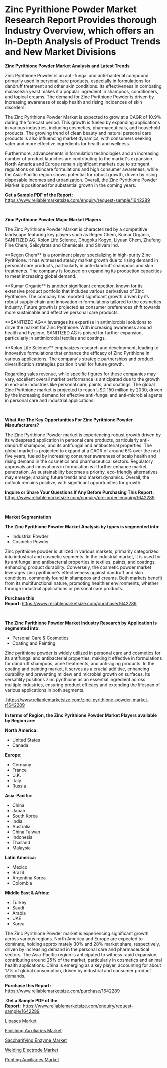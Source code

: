 <p><h1>Zinc Pyrithione Powder Market Research Report Provides thorough Industry Overview, which offers an In-Depth Analysis of Product Trends and New Market Divisions</h1></p><p><strong>Zinc Pyrithione Powder Market Analysis and Latest Trends</strong></p>
<p><p>Zinc Pyrithione Powder is an anti-fungal and anti-bacterial compound primarily used in personal care products, especially in formulations for dandruff treatment and other skin conditions. Its effectiveness in combating malassezia yeast makes it a popular ingredient in shampoos, conditioners, and topical creams. The demand for Zinc Pyrithione Powder is driven by increasing awareness of scalp health and rising incidences of skin disorders.</p><p>The Zinc Pyrithione Powder Market is expected to grow at a CAGR of 10.9% during the forecast period. This growth is fueled by expanding applications in various industries, including cosmetics, pharmaceuticals, and household products. The growing trend of clean beauty and natural personal care products is also influencing market dynamics, with consumers seeking safer and more effective ingredients for health and wellness.</p><p>Furthermore, advancements in formulation technologies and an increasing number of product launches are contributing to the market's expansion. North America and Europe remain significant markets due to stringent regulations on skincare formulations and high consumer awareness, while the Asia-Pacific region shows potential for robust growth, driven by rising disposable incomes and urbanization. Overall, the Zinc Pyrithione Powder Market is positioned for substantial growth in the coming years.</p></p>
<p><strong>Get a Sample PDF of the Report:&nbsp;</strong> <a href="https://www.reliablemarketsize.com/enquiry/request-sample/1642289?utm_campaign=1884&utm_medium=2&utm_source=Github&utm_content=ia&utm_term=30012025&utm_id=zinc-pyrithione-powder">https://www.reliablemarketsize.com/enquiry/request-sample/1642289</a></p>
<p>&nbsp;</p>
<p><strong>Zinc Pyrithione Powder Major Market Players</strong></p>
<p><p>The Zinc Pyrithione Powder Market is characterized by a competitive landscape featuring key players such as Regen Chem, Kumar Organic, SANITIZED AG, Kolon Life Science, Chugoku Kogyo, Liyuan Chem, Zhufeng Fine Chem, Salicylates and Chemicals, and Shivam Ind. </p><p>**Regen Chem** is a prominent player specializing in high-purity Zinc Pyrithione. It has witnessed steady market growth due to rising demand in personal care products, particularly in anti-dandruff shampoos and skin treatments. The company is focused on expanding its production capacities to meet increasing global demand.</p><p>**Kumar Organic** is another significant competitor, known for its extensive product portfolio that includes various derivatives of Zinc Pyrithione. The company has reported significant growth driven by its robust supply chain and innovation in formulations tailored to the cosmetics industry. Future growth is projected as consumer preferences shift towards more sustainable and effective personal care products.</p><p>**SANITIZED AG** leverages its expertise in antimicrobial solutions to drive the market for Zinc Pyrithione. With increasing awareness around health and hygiene, SANITIZED AG is poised for further expansion, particularly in antimicrobial textiles and coatings.</p><p>**Kolon Life Science** emphasizes research and development, leading to innovative formulations that enhance the efficacy of Zinc Pyrithione in various applications. The company's strategic partnerships and product diversification strategies position it well for future growth.</p><p>Regarding sales revenue, while specific figures for these companies may vary, excellent overall market performance is anticipated due to the growth in end-use industries like personal care, paints, and coatings. The global Zinc Pyrithione market is projected to reach USD 150 million by 2030, driven by the increasing demand for effective anti-fungal and anti-microbial agents in personal care and industrial applications.</p></p>
<p>&nbsp;</p>
<p><strong>What Are The Key Opportunities For Zinc Pyrithione Powder Manufacturers?</strong></p>
<p><p>The Zinc Pyrithione Powder market is experiencing robust growth driven by its widespread application in personal care products, particularly anti-dandruff shampoos, and its antifungal and antibacterial properties. The global market is projected to expand at a CAGR of around 6% over the next five years, fueled by increasing consumer awareness of scalp health and rising demand in the cosmetics and pharmaceutical sectors. Regulatory approvals and innovations in formulation will further enhance market penetration. As sustainability becomes a priority, eco-friendly alternatives may emerge, shaping future trends and market dynamics. Overall, the outlook remains positive, with significant opportunities for growth.</p></p>
<p><strong>Inquire or Share Your Questions If Any Before Purchasing This Report:</strong> <a href="https://www.reliablemarketsize.com/enquiry/pre-order-enquiry/1642289?utm_campaign=1884&utm_medium=2&utm_source=Github&utm_content=ia&utm_term=30012025&utm_id=zinc-pyrithione-powder">https://www.reliablemarketsize.com/enquiry/pre-order-enquiry/1642289</a></p>
<p>&nbsp;</p>
<p><strong>Market Segmentation</strong></p>
<p><strong>The Zinc Pyrithione Powder Market Analysis by types is segmented into:</strong></p>
<p><ul><li>Industrial Powder</li><li>Cosmetic Powder</li></ul></p>
<p><p>Zinc pyrithione powder is utilized in various markets, primarily categorized into industrial and cosmetic segments. In the industrial market, it is used for its antifungal and antibacterial properties in textiles, paints, and coatings, enhancing product durability. Conversely, the cosmetic powder market leverages zinc pyrithione's effectiveness against dandruff and skin conditions, commonly found in shampoos and creams. Both markets benefit from its multifunctional nature, promoting healthier environments, whether through industrial applications or personal care products.</p></p>
<p><strong>Purchase this Report:&nbsp;</strong><a href="https://www.reliablemarketsize.com/purchase/1642289?utm_campaign=1884&utm_medium=2&utm_source=Github&utm_content=ia&utm_term=30012025&utm_id=zinc-pyrithione-powder">https://www.reliablemarketsize.com/purchase/1642289</a></p>
<p>&nbsp;</p>
<p><strong>The Zinc Pyrithione Powder Market Industry Research by Application is segmented into:</strong></p>
<p><ul><li>Personal Care & Cosmetics</li><li>Coating and Painting</li></ul></p>
<p><p>Zinc pyrithione powder is widely utilized in personal care and cosmetics for its antifungal and antibacterial properties, making it effective in formulations for dandruff shampoos, acne treatments, and anti-aging products. In the coating and painting market, it serves as a crucial additive, enhancing durability and preventing mildew and microbial growth on surfaces. Its versatility positions zinc pyrithione as an essential ingredient across multiple industries, ensuring product efficacy and extending the lifespan of various applications in both segments.</p></p>
<p><a href="https://www.reliablemarketsize.com/zinc-pyrithione-powder-market-r1642289?utm_campaign=1884&utm_medium=2&utm_source=Github&utm_content=ia&utm_term=30012025&utm_id=zinc-pyrithione-powder">&nbsp;https://www.reliablemarketsize.com/zinc-pyrithione-powder-market-r1642289</a></p>
<p><strong>In terms of Region, the Zinc Pyrithione Powder Market Players available by Region are:</strong></p>
<p>
    <p> <strong> North America: </strong>
        <ul>
            <li>United States</li>
            <li>Canada</li>
        </ul>
        </p> 
    <p> <strong> Europe: </strong>
        <ul>
            <li>Germany</li>
            <li>France</li>
            <li>U.K.</li>
            <li>Italy</li>
            <li>Russia</li>
        </ul>
        </p> 
    <p> <strong> Asia-Pacific: </strong>
        <ul>
            <li>China</li>
            <li>Japan</li>
            <li>South Korea</li>
            <li>India</li>
            <li>Australia</li>
            <li>China Taiwan</li>
            <li>Indonesia</li>
            <li>Thailand</li>
            <li>Malaysia</li>
        </ul>
        </p> 
    <p> <strong> Latin America: </strong>
        <ul>
            <li>Mexico</li>
            <li>Brazil</li>
            <li>Argentina Korea</li>
            <li>Colombia</li>
        </ul>
        </p> 
    <p> <strong> Middle East & Africa: </strong>
        <ul>
            <li>Turkey</li>
            <li>Saudi</li>
            <li>Arabia</li>
            <li>UAE</li>
            <li>Korea</li>
        </ul>
    </p>
    </p>
<p><p>The Zinc Pyrithione Powder market is experiencing significant growth across various regions. North America and Europe are expected to dominate, holding approximately 30% and 28% market share, respectively, driven by increasing demand in the personal care and pharmaceutical sectors. The Asia-Pacific region is anticipated to witness rapid expansion, contributing around 25% of the market, particularly in cosmetics and animal health applications. China is emerging as a key player, accounting for about 17% of global consumption, driven by industrial and consumer product demands.</p></p>
<p><strong>Purchase this Report: </strong><a href="https://www.reliablemarketsize.com/purchase/1642289?utm_campaign=1884&utm_medium=2&utm_source=Github&utm_content=ia&utm_term=30012025&utm_id=zinc-pyrithione-powder">https://www.reliablemarketsize.com/purchase/1642289</a></p>
<p>&nbsp;<strong>Get a Sample PDF of the Report:&nbsp;&nbsp;</strong><a href="https://www.reliablemarketsize.com/enquiry/request-sample/1642289?utm_campaign=1884&utm_medium=2&utm_source=Github&utm_content=ia&utm_term=30012025&utm_id=zinc-pyrithione-powder">https://www.reliablemarketsize.com/enquiry/request-sample/1642289</a></p>
<p><strong></strong></p>
<p><p><a href="https://github.com/elvutedipela/Market-Research-Report-List-1/blob/main/lipases-market.md?utm_campaign=1884&utm_medium=2&utm_source=Github&utm_content=ia&utm_term=30012025&utm_id=zinc-pyrithione-powder">Lipases Market</a></p><p><a href="https://github.com/lateshab69/Market-Research-Report-List-1/blob/main/finishing-auxiliaries-market.md?utm_campaign=1884&utm_medium=2&utm_source=Github&utm_content=ia&utm_term=30012025&utm_id=zinc-pyrithione-powder">Finishing Auxiliaries Market</a></p><p><a href="https://github.com/nkbaroga/Market-Research-Report-List-1/blob/main/saccharifying-enzyme-market.md?utm_campaign=1884&utm_medium=2&utm_source=Github&utm_content=ia&utm_term=30012025&utm_id=zinc-pyrithione-powder">Saccharifying Enzyme Market</a></p><p><a href="https://github.com/hedbomkrahe/Market-Research-Report-List-1/blob/main/welding-electrode-market.md?utm_campaign=1884&utm_medium=2&utm_source=Github&utm_content=ia&utm_term=30012025&utm_id=zinc-pyrithione-powder">Welding Electrode Market</a></p><p><a href="https://github.com/chongseney974/Market-Research-Report-List-1/blob/main/printing-auxiliaries-market.md?utm_campaign=1884&utm_medium=2&utm_source=Github&utm_content=ia&utm_term=30012025&utm_id=zinc-pyrithione-powder">Printing Auxiliaries Market</a></p></p>